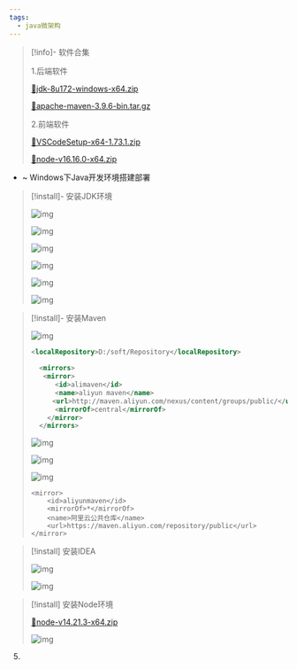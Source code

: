 ```yaml
---
tags:
  - java微架构
---
```


> [!info]- 软件合集
> 
> 
> 1.后端软件
> 
> [📎jdk-8u172-windows-x64.zip](https://www.yuque.com/attachments/yuque/0/2024/zip/830385/1719190804447-60fb32cb-d412-4530-9d6f-c9d29a5cef0c.zip)
> 
> [📎apache-maven-3.9.6-bin.tar.gz](https://www.yuque.com/attachments/yuque/0/2024/gz/830385/1719190896034-99b53d48-cf52-4644-b6b0-00196545da17.gz)
> 
> 2.前端软件
> 
> [📎VSCodeSetup-x64-1.73.1.zip](https://www.yuque.com/attachments/yuque/0/2024/zip/830385/1719190874056-d1a0ec4d-6b96-4237-9071-1909db10d865.zip)
> 
> [📎node-v16.16.0-x64.zip](https://www.yuque.com/attachments/yuque/0/2024/zip/830385/1719190895020-226f76b4-2f3a-40f0-b118-bd2d5b77c831.zip)
> 

- ~ Windows下Java开发环境搭建部署

> [!install]- 安装JDK环境
> 
> 
> ![img](../images/1717318948667-30415077-aca3-4a2c-9531-1a3db38c91c7.png)
> 
> ![img](../images/1717318948386-7130b3a6-2731-4c61-8cdc-604d811271f9.png)
> 
> ![img](../images/1717318948694-d50a1a37-7ece-4f8f-a0fc-364956a57b25.png)
> 
> ![img](../images/1717318948720-f8cc3a24-8bff-439a-83b7-55a199d2f877.png)
> 
> ![img](../images/1717318948883-3ae20224-0778-4c0f-b2a5-66993c2533d8.png)
> 
> ![img](../images/1719279340644-de973fca-b137-48b1-83a7-059e1fd47932.png)
> 

> [!install]- 安装Maven
> 
> 
> ![img](../images/1717318949136-85df09f1-f11d-41b3-b146-ddfe5d758c66.png)
> 
> ```xml
> <localRepository>D:/soft/Repository</localRepository>
>   
>   <mirrors>
>    <mirror>
>       <id>alimaven</id>
>       <name>aliyun maven</name>
>   　　<url>http://maven.aliyun.com/nexus/content/groups/public/</url>
>       <mirrorOf>central</mirrorOf>        
>     </mirror>  
>   </mirrors>
> ```
> 
> ![img](../images/1717318949134-716732e6-0258-44a2-9e7f-6fd397bf64f4.png)
> 
> ![img](../images/1717318949179-ff96b62f-5634-4f6e-9d65-c542df702994.png)
> 
> ![img](../images/1719279725684-6a8cac72-2c39-43c7-a7ce-39fb39afab16.png)
> 
> ```plain
> <mirror>
>     <id>aliyunmaven</id>
>     <mirrorOf>*</mirrorOf>
>     <name>阿里云公共仓库</name>
>     <url>https://maven.aliyun.com/repository/public</url>
> </mirror>
> ```
> 

> [!install]
> 安装IDEA
> 
> ![img](../images/1717318949279-6639b493-47cd-41d4-ac48-7685e6ae0715.png)
> 
> ![img](../images/1719281926795-b94b0936-fb22-45be-92d5-1f37e16185cf.png)
> 

> [!install]
> 安装Node环境
> 
> [📎node-v14.21.3-x64.zip](https://www.yuque.com/attachments/yuque/0/2024/zip/830385/1719296682551-a01f2873-c241-463d-9214-c8e98d3055de.zip)
> 
> ![img](../images/1719296715757-b8e12e1a-e54a-48a8-9a9a-5d2074c58320.png)
> 

5.




